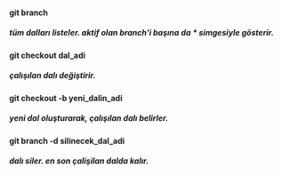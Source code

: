 #### git branch
##### <i>tüm dalları listeler. aktif olan branch'i başına da * simgesiyle gösterir.</i>

#### git checkout dal_adi
##### <i>çalışılan dalı değiştirir.</i>

#### git checkout -b yeni_dalin_adi
##### <i>yeni dal oluşturarak, çalışılan dalı belirler.</i>

#### git branch -d silinecek_dal_adi
##### <i>dalı siler. en son çalişilan dalda kalır.</i>

